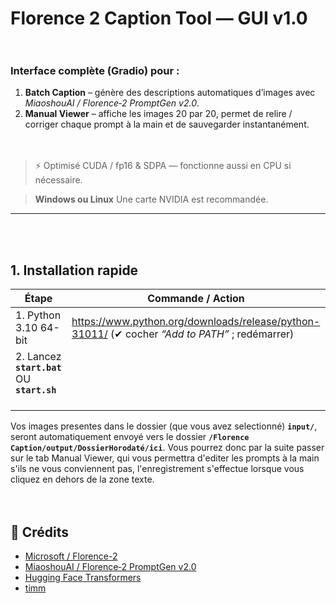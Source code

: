 # Florence 2 Caption Tool — GUI v1.0<br><br>

### Interface complète (Gradio) pour :

1. **Batch Caption** – génère des descriptions automatiques d’images avec *MiaoshouAI / Florence‑2 PromptGen v2.0*.  
2. **Manual Viewer** – affiche les images 20 par 20, permet de relire / corriger chaque prompt à la main et de sauvegarder instantanément.<br><br><br>

> ⚡ Optimisé CUDA / fp16 & SDPA — fonctionne aussi en CPU si nécessaire.




> **Windows ou Linux**
> Une carte NVIDIA est recommandée.

---
<br><br>

## 1. Installation rapide

| Étape | Commande / Action |
|-------|-------------------|
| 1. Python 3.10 64-bit | <https://www.python.org/downloads/release/python-31011/> (✔ cocher *“Add to PATH”* ; redémarrer) |
| 2. Lancez **`start.bat`** OU **`start.sh`**<br><br>


Vos images presentes dans le dossier (que vous avez selectionné) **`input/`**, seront automatiquement envoyé vers le dossier **`/Florence Caption/output/DossierHorodaté/ici`**.
Vous pourrez donc par la suite passer sur le tab Manual Viewer, qui vous permettra d'editer les prompts à la main s'ils ne vous conviennent pas, l'enregistrement s'effectue lorsque vous cliquez en dehors de la zone texte.<br><br><br>


## 🙏 Crédits

- [Microsoft / Florence-2](https://huggingface.co/microsoft)
- [MiaoshouAI / Florence‑2 PromptGen v2.0](https://huggingface.co/MiaoshouAI/Florence-2-base-PromptGen-v2.0)
- [Hugging Face Transformers](https://github.com/huggingface/transformers)
- [timm](https://github.com/huggingface/pytorch-image-models)